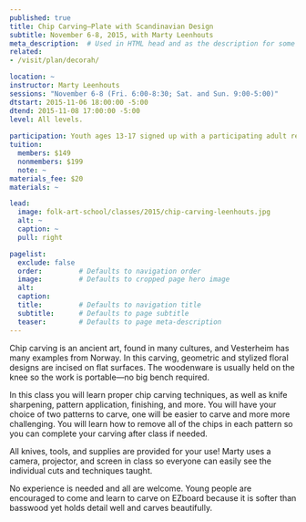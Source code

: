 ```yaml
---
published: true
title: Chip Carving—Plate with Scandinavian Design
subtitle: November 6-8, 2015, with Marty Leenhouts 
meta_description:  # Used in HTML head and as the description for some search engines
related:
- /visit/plan/decorah/

location: ~
instructor: Marty Leenhouts 
sessions: "November 6-8 (Fri. 6:00-8:30; Sat. and Sun. 9:00-5:00)"
dtstart: 2015-11-06 18:00:00 -5:00
dtend: 2015-11-08 17:00:00 -5:00
level: All levels. 
  
participation: Youth ages 13-17 signed up with a participating adult receive a 25% discount.
tuition:
  members: $149
  nonmembers: $199
  note: ~
materials_fee: $20
materials: ~

lead:
  image: folk-art-school/classes/2015/chip-carving-leenhouts.jpg
  alt: ~
  caption: ~
  pull: right

pagelist:
  exclude: false
  order:         # Defaults to navigation order  
  image:         # Defaults to cropped page hero image
  alt:
  caption:
  title:         # Defaults to navigation title
  subtitle:      # Defaults to page subtitle
  teaser:        # Defaults to page meta-description 
---
```

Chip carving is an ancient art, found in many cultures, and Vesterheim has many examples from Norway. In this carving, geometric and stylized floral designs are incised on flat surfaces. The woodenware is usually held on the knee so the work is portable—no big bench required. 

In this class you will learn proper chip carving techniques, as well as knife sharpening, pattern application, finishing, and more. You will have your choice of two patterns to carve, one will be easier to carve and more more challenging. You will learn how to remove all of the chips in each pattern so you can complete your carving after class if needed. 

All knives, tools, and supplies are provided for your use! Marty uses a camera, projector, and screen in class so everyone can easily see the individual cuts and techniques taught. 

No experience is needed and all are welcome. Young people are encouraged to come and learn to carve on EZboard because it is softer than basswood yet holds detail well and carves beautifully.  